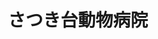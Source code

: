 ---
title: さつき台動物病院
description: 当院は鳥の専門病院として、近畿一円から来院いただいております。診察・治療はもちろん、病気にならないための健康管理方法から飼い方のアドバイスまで行っております。
city: 和泉市
info:
  director: 小川 泰生
  animals: トリ
contact:
  address: 〒599-0215　大阪府阪南市さつき台1-1-4
  mail: info@satsukidai-ah.com
  fax: 072-473-0982
  tel: 072-473-0984
recruit:
  date: May 12, 2020 4:58 PM
---